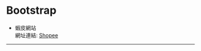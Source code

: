 # Bootstrap  
* 蝦皮網站   
網址連結:
[Shopee](https://2018buildschool.azurewebsites.net/Bootstrap/shopee.html)  
---




 

